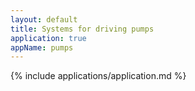 ```yaml
---
layout: default
title: Systems for driving pumps
application: true
appName: pumps
---
```

{% include applications/application.md %}

